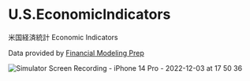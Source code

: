 # U.S.EconomicIndicators
米国経済統計 Economic Indicators

Data provided by [Financial Modeling Prep](https://site.financialmodelingprep.com/developer/docs/)

![Simulator Screen Recording - iPhone 14 Pro - 2022-12-03 at 17 50 36](https://user-images.githubusercontent.com/114917347/205432727-9d9f2862-8df2-438f-83e8-e99e7d3b9989.gif)
